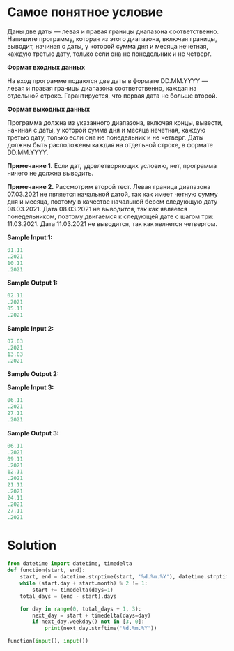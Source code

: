 # Самое понятное условие

Даны две даты — левая и правая границы диапазона соответственно. Напишите программу, которая из этого диапазона, включая
границы, выводит, начиная с даты, у которой сумма дня и месяца нечетная, каждую третью дату, только если она не
понедельник и не четверг.

**Формат входных данных**

На вход программе подаются две даты в формате DD.MM.YYYY — левая и правая границы диапазона соответственно, каждая на
отдельной строке. Гарантируется, что первая дата не больше второй.

**Формат выходных данных**

Программа должна из указанного диапазона, включая концы, вывести, начиная с даты, у которой сумма дня и месяца нечетная,
каждую третью дату, только если она не понедельник и не четверг. Даты должны быть расположены каждая на отдельной
строке, в формате DD.MM.YYYY.

**Примечание 1.** Если дат, удовлетворяющих условию, нет, программа ничего не должна выводить.

**Примечание 2.** Рассмотрим второй тест. Левая граница диапазона 07.03.2021 не является начальной датой, так как имеет
четную сумму дня и месяца, поэтому в качестве начальной берем следующую дату 08.03.2021. Дата 08.03.2021 не выводится,
так как является понедельником, поэтому двигаемся к следующей дате с шагом три: 11.03.2021. Дата 11.03.2021 не
выводится, так как является четвергом.

**Sample Input 1:**

```python
01.11
.2021
10.11
.2021
```

**Sample Output 1:**

```python
02.11
.2021
05.11
.2021
```

**Sample Input 2:**

```python
07.03
.2021
13.03
.2021
```

**Sample Output 2:**

**Sample Input 3:**

```python
06.11
.2021
27.11
.2021
```

**Sample Output 3:**

```python
06.11
.2021
09.11
.2021
12.11
.2021
21.11
.2021
24.11
.2021
27.11
.2021
```

# Solution

```python
from datetime import datetime, timedelta
def function(start, end):
    start, end = datetime.strptime(start, '%d.%m.%Y'), datetime.strptime(end, '%d.%m.%Y')
    while (start.day + start.month) % 2 != 1:
        start += timedelta(days=1)
    total_days = (end - start).days

    for day in range(0, total_days + 1, 3):
        next_day = start + timedelta(days=day)
        if next_day.weekday() not in [3, 0]:
            print(next_day.strftime('%d.%m.%Y'))

function(input(), input())
```